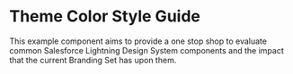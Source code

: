 # Theme Color Style Guide

This example component aims to provide a one stop shop to evaluate common Salesforce Lightning Design System components and the impact that the current Branding Set has upon them.
